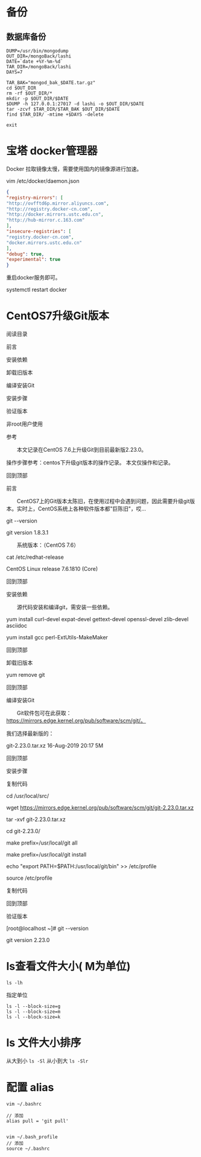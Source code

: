 # 备份

## 数据库备份

```Shell
DUMP=/usr/bin/mongodump
OUT_DIR=/mongoBack/lashi
DATE=`date +%Y-%m-%d`
TAR_DIR=/mongoBack/lashi
DAYS=7

TAR_BAK="mongod_bak_$DATE.tar.gz"
cd $OUT_DIR
rm -rf $OUT_DIR/*
mkdir -p $OUT_DIR/$DATE
$DUMP -h 127.0.0.1:27017 -d lashi -o $OUT_DIR/$DATE
tar -zcvf $TAR_DIR/$TAR_BAK $OUT_DIR/$DATE
find $TAR_DIR/ -mtime +$DAYS -delete

exit
```

# 宝塔 docker管理器

Docker 拉取镜像太慢，需要使用国内的镜像源进行加速。

vim /etc/docker/daemon.json

```JSON
{
"registry-mirrors": [
"http://ovfftd6p.mirror.aliyuncs.com",
"http://registry.docker-cn.com",
"http://docker.mirrors.ustc.edu.cn",
"http://hub-mirror.c.163.com"
],
"insecure-registries": [
"registry.docker-cn.com",
"docker.mirrors.ustc.edu.cn"
],
"debug": true,
"experimental": true
}
```

重启docker服务即可。

systemctl restart docker

# **CentOS7升级Git版本**

阅读目录

 

前言

安装依赖

卸载旧版本

编译安装Git

安装步骤

验证版本

非root用户使用

参考

　　本文记录在CentOS 7.6上升级Git到目前最新版2.23.0。

 

操作步骤参考：centos下升级git版本的操作记录。 本文仅操作和记录。

 

回到顶部

前言

　　CentOS7上的Git版本太陈旧，在使用过程中会遇到问题，因此需要升级git版本。实时上，CentOS系统上各种软件版本都"巨陈旧"，哎...

 

git --version

 

git version 1.8.3.1

　　系统版本：（CentOS 7.6）

 

cat /etc/redhat-release

 

CentOS Linux release 7.6.1810 (Core)

回到顶部

安装依赖

　　源代码安装和编译git，需安装一些依赖。

 

yum install curl-devel expat-devel gettext-devel openssl-devel zlib-devel asciidoc

 

yum install  gcc perl-ExtUtils-MakeMaker

 

回到顶部

卸载旧版本

 

yum remove git

 

回到顶部

编译安装Git

　　Git软件包可在此获取：https://mirrors.edge.kernel.org/pub/software/scm/git/。

 

我们选择最新版的：

 

git-2.23.0.tar.xz                                  16-Aug-2019 20:17      5M

回到顶部

安装步骤

复制代码

 

cd /usr/local/src/

 

wget https://mirrors.edge.kernel.org/pub/software/scm/git/git-2.23.0.tar.xz

 

tar -xvf git-2.23.0.tar.xz

 

cd git-2.23.0/

 

make prefix=/usr/local/git all

 

make prefix=/usr/local/git install

 

echo "export PATH=$PATH:/usr/local/git/bin" >> /etc/profile

 

source /etc/profile

 

复制代码

回到顶部

验证版本

[root@localhost  ~]# git --version 

git version 2.23.0





# **ls查看文件大小( M为单位)**

```
ls -lh
```

指定单位

```
ls -l --block-size=g
ls -l --block-size=m
ls -l --block-size=k 
```

# ls 文件大小排序

从大到小 `ls -Sl`  从小到大 `ls -Slr` 



# 配置 alias

```shell
vim ~/.bashrc

// 添加
alias pull = 'git pull'


vim ~/.bash_profile
// 添加
source ~/.bashrc
```

